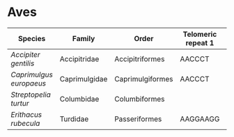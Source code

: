 # Aves

| Species | Family | Order | Telomeric repeat 1 | Telomeric repeat 2 | Data type |
| -- | --- | --- | --- | --- | --- |
| *Accipiter gentilis* | Accipitridae | Accipitriformes | AACCCT | AACCCTAACCCT | pacbio |
| *Caprimulgus europaeus* | Caprimulgidae | Caprimulgiformes | AACCCT | AACCCTAACCCT | assembly |
| *Streptopelia turtur* | Columbidae | Columbiformes |  |  | assembly |
| *Erithacus rubecula* | Turdidae | Passeriformes | AAGGAAGG | AGAGG | assembly |
